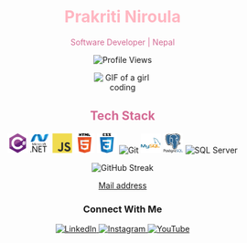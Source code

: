 <h1 align="center" style="color:#ffb6c1;">Prakriti Niroula</h1>
<p align="center" style="color:#d46a94;">Software Developer | Nepal</p>

<!-- Profile Views -->
<p align="center">
  <img src="https://komarev.com/ghpvc/?username=prakritin11&label=Profile%20Views&color=ffc7f8&style=flat-square" alt="Profile Views">
</p>

<!-- Coding GIF -->
<p align="center">
  <img src="https://media1.giphy.com/media/v1.Y2lkPTc5MGI3NjExYWtreHlpMHV0M2d0ajV0NXRueHB3b3kxNzBnMGtmazRwb3F4ZGhsdCZlcD12MV9pbnRlcm5hbF9naWZfYnlfaWQmY3Q9cw/6KirhLJyR7oMcwgJQk/giphy.gif" 
       alt="GIF of a girl coding" 
       style="max-width: 100px; height: 100px;">
</p>

<!-- Tech Stack -->
<h2 align="center" style="color:#d46a94;">Tech Stack</h2>
<p align="center">
  <img src="https://raw.githubusercontent.com/devicons/devicon/master/icons/csharp/csharp-original.svg" alt="C#" width="35"/>
  <img src="https://raw.githubusercontent.com/devicons/devicon/master/icons/dot-net/dot-net-original-wordmark.svg" alt=".NET" width="35"/>
  <img src="https://raw.githubusercontent.com/devicons/devicon/master/icons/javascript/javascript-original.svg" alt="JavaScript" width="35"/>
  <img src="https://raw.githubusercontent.com/devicons/devicon/master/icons/html5/html5-original-wordmark.svg" alt="HTML5" width="35"/>
  <img src="https://raw.githubusercontent.com/devicons/devicon/master/icons/css3/css3-original-wordmark.svg" alt="CSS3" width="35"/>
  <img src="https://www.vectorlogo.zone/logos/git-scm/git-scm-icon.svg" alt="Git" width="35"/>
  <img src="https://raw.githubusercontent.com/devicons/devicon/master/icons/mysql/mysql-original-wordmark.svg" alt="MySQL" width="35"/>
  <img src="https://raw.githubusercontent.com/devicons/devicon/master/icons/postgresql/postgresql-original-wordmark.svg" alt="PostgreSQL" width="35"/>
  <img src="https://www.svgrepo.com/show/303229/microsoft-sql-server-logo.svg" alt="SQL Server" width="35"/>
</p>

<!-- GitHub Streak -->
<p align="center">
  <img src="https://github-readme-streak-stats.herokuapp.com/?user=prakritin11&theme=dark&background=ffc7f8&hide_border=true" alt="GitHub Streak" style="height: 150px; width: auto;">
</p>

<!-- Email Address -->
<p align="center">
  <a href="mailto:your.email@example.com">Mail address</a>
</p>

<!-- Connect with Me -->
<h3 align="center" style="color:ffc7f8;">Connect With Me</h3>
<p align="center">
  <a href="https://linkedin.com/in/prakritin11" target="_blank">
    <img src="https://raw.githubusercontent.com/rahuldkjain/github-profile-readme-generator/master/src/images/icons/Social/linked-in-alt.svg" alt="LinkedIn" width="35"/>
  </a>
  <a href="https://instagram.com/prakrity_11" target="_blank">
    <img src="https://raw.githubusercontent.com/rahuldkjain/github-profile-readme-generator/master/src/images/icons/Social/instagram.svg" alt="Instagram" width="35"/>
  </a>
  <a href="https://www.youtube.com/channel/UCoQariTZ9ombekl-4sFWVRA" target="_blank">
    <img src="https://raw.githubusercontent.com/rahuldkjain/github-profile-readme-generator/master/src/images/icons/Social/youtube.svg" alt="YouTube" width="35"/>
  </a>
</p>
